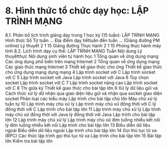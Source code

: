 # 8. Hình thức tổ chức dạy học: LẬP TRÌNH MẠNG
8.1. Phân bổ lịch trình giảng dạy trong 1 học kỳ (15 tuần): LẬP TRÌNH MẠNG Hình thức Số Từ tuần ... Địa điểm dạy tiếttuần đến tuần ... (Giảng đường PM online) Lý thuyết 2 1 15 Giảng đường Thực hành 2 1 15 Phòng thực hành máy tính 8.2. Lịch trình dạy cụ thể: LẬP TRÌNH MẠNG Tuần Nội dung Lý thuyếtthực Nội dung sinh viên tự hành học 1 Tổng quan về ứng dụng mạng Các ứng dụng phổ biến trên mạng Internet 2 Tổng quan về ứng dụng mạng Các giao thức mạng Internet 3 Thiết kế giao thức cho ứng Thiết kế giao thức cho ứng dụng mạng dụng mạng 4 Lập trình socket với C Lập trình socket với C 5 Lập trình socket với Java Lập trình socket với Java 6 Tùy chọn socket Lập trình socket với C 7 Lập trình socket nâng cao Lập trình socket với C 8 Thi giữa kỳ Thiết kế giao thức cho bài tập lớn 9 Xử lý dữ liệu gửi và Cách thức xử lý dữ nhận qua giao diện liệu gửi và nhận qua socket giao diện socket Phân loại các kiểu máy Lập trình cho bài tập chủ lớn Máy chủ xử lý tuần tự 10 Lập trình máy chủ xử lý Lập trình máy chủ xử đồng thời với C lý đồng thời với C Lập trình cho bài tập lớn 11 Lập trình máy chủ xử lý Lập trình máy chủ xử đồng thời với Java lý đồng thời với Java Lập trình cho bài tập lớn 12 Lập trình máy chủ xử lý Lập trình máy chủ xử đơn luồng nhiều kết nối lý đơn luồng nhiều kết nối Lập trình cho bài tập lớn 13 Biểu diễn dữ liệu ngoài Biểu diễn dữ liệu ngoài Lập trình cho bài tập lớn 14 Gọi thủ tục từ xa (RPC) Các thức lập trình gọi thủ tục từ xa Lập trình cho bài tập lớn 15 Bài tập lớn Kiểm tra bài tập lớn
